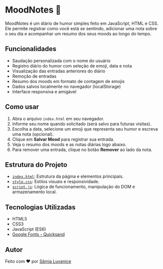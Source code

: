 # MoodNotes 📝

MoodNotes é um diário de humor simples feito em JavaScript, HTML e CSS. Ele permite registrar como você está se sentindo, adicionar uma nota sobre o seu dia e acompanhar um resumo dos seus moods ao longo do tempo.

## Funcionalidades

- Saudação personalizada com o nome do usuário
- Registro diário do humor com seleção de emoji, data e nota
- Visualização das entradas anteriores do diário
- Remoção de entradas
- Resumo dos moods em formato de contagem de emojis
- Dados salvos localmente no navegador (localStorage)
- Interface responsiva e amigável

## Como usar

1. Abra o arquivo `index.html` em seu navegador.
2. Informe seu nome quando solicitado (será salvo para futuras visitas).
3. Escolha a data, selecione um emoji que representa seu humor e escreva uma nota (opcional).
4. Clique em **Salvar Mood** para registrar sua entrada.
5. Veja o resumo dos moods e as notas diárias logo abaixo.
6. Para remover uma entrada, clique no botão **Remover** ao lado da nota.

## Estrutura do Projeto

- [`index.html`](index.html): Estrutura da página e elementos principais.
- [`style.css`](style.css): Estilos visuais e responsividade.
- [`script.js`](script.js): Lógica de funcionamento, manipulação do DOM e armazenamento local.

## Tecnologias Utilizadas

- HTML5
- CSS3
- JavaScript (ES6)
- [Google Fonts - Quicksand](https://fonts.google.com/specimen/Quicksand)

## Autor

Feito com ❤️ por [Sâmia Luvanice](https://github.com/SamiaLuvanice)